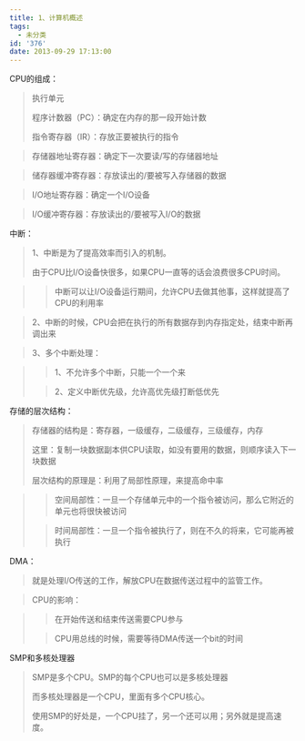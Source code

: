```yaml
---
title: 1、计算机概述
tags:
  - 未分类
id: '376'
date: 2013-09-29 17:13:00
---
```


CPU的组成：

> 执行单元
> 
> 程序计数器（PC）：确定在内存的那一段开始计数
> 
> 指令寄存器（IR）：存放正要被执行的指令

> 存储器地址寄存器：确定下一次要读/写的存储器地址

> 储存器缓冲寄存器：存放读出的/要被写入存储器的数据

> I/O地址寄存器：确定一个I/O设备

> I/O缓冲寄存器：存放读出的/要被写入I/O的数据

>   

中断：

> 1、中断是为了提高效率而引入的机制。
> 
> 由于CPU比I/O设备快很多，如果CPU一直等的话会浪费很多CPU时间。

> > 中断可以让I/O设备运行期间，允许CPU去做其他事，这样就提高了CPU的利用率

> 2、中断的时候，CPU会把在执行的所有数据存到内存指定处，结束中断再调出来

> 3、多个中断处理：

> > 1、不允许多个中断，只能一个一个来
> 
> > 2、定义中断优先级，允许高优先级打断低优先

  

  

存储的层次结构：

> 存储器的结构是：寄存器，一级缓存，二级缓存，三级缓存，内存
> 
> 这里：复制一块数据副本供CPU读取，如没有要用的数据，则顺序读入下一块数据
> 
> 层次结构的原理是：利用了局部性原理，来提高命中率

> > 空间局部性：一旦一个存储单元中的一个指令被访问，那么它附近的单元也将很快被访问
> 
> > 时间局部性：一旦一个指令被执行了，则在不久的将来，它可能再被执行

>   
> 
>   

DMA：

> 就是处理I/O传送的工作，解放CPU在数据传送过程中的监管工作。

> CPU的影响：

> > 在开始传送和结束传送需要CPU参与
> 
> > CPU用总线的时候，需要等待DMA传送一个bit的时间
> 
> >   

SMP和多核处理器

> SMP是多个CPU。SMP的每个CPU也可以是多核处理器
> 
> 而多核处理器是一个CPU，里面有多个CPU核心。
> 
> 使用SMP的好处是，一个CPU挂了，另一个还可以用；另外就是提高速度。

  

> >   
> 
>
